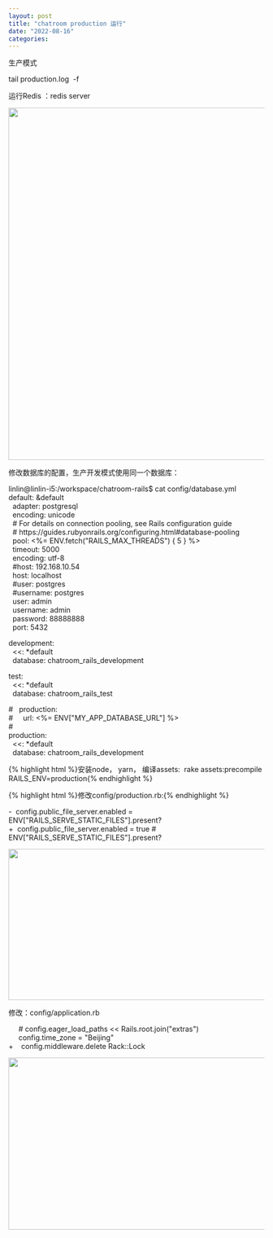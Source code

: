 ```yaml
---
layout: post
title: "chatroom production 运行"
date: "2022-08-16"
categories: 
---
```

<p>生产模式</p>
<p>tail production.log&nbsp; -f</p>
<p>运行Redis ：redis server</p>
<p><img height="692" src="/uploads/ckeditor/pictures/216/image-20220816100830-1.png" width="1920" /></p>
<p>修改数据库的配置，生产开发模式使用同一个数据库：</p>
<p>linlin@linlin-i5:/workspace/chatroom-rails$ cat config/database.yml<br />
default: &amp;default<br />
&nbsp; adapter: postgresql<br />
&nbsp; encoding: unicode<br />
&nbsp; # For details on connection pooling, see Rails configuration guide<br />
&nbsp; # https://guides.rubyonrails.org/configuring.html#database-pooling<br />
&nbsp; pool: &lt;%= ENV.fetch(&quot;RAILS_MAX_THREADS&quot;) { 5 } %&gt;<br />
&nbsp; timeout: 5000<br />
&nbsp; encoding: utf-8<br />
&nbsp; #host: 192.168.10.54<br />
&nbsp; host: localhost<br />
&nbsp; #user: postgres<br />
&nbsp; #username: postgres<br />
&nbsp; user: admin<br />
&nbsp; username: admin<br />
&nbsp; password: 88888888<br />
&nbsp; port: 5432</p>
<p>development:<br />
&nbsp; &lt;&lt;: *default<br />
&nbsp; database: chatroom_rails_development</p>
<p>test:<br />
&nbsp; &lt;&lt;: *default<br />
&nbsp; database: chatroom_rails_test</p>
<p>#&nbsp;&nbsp; production:<br />
#&nbsp;&nbsp;&nbsp;&nbsp; url: &lt;%= ENV[&quot;MY_APP_DATABASE_URL&quot;] %&gt;<br />
#<br />
production:<br />
&nbsp; &lt;&lt;: *default<br />
&nbsp; database: chatroom_rails_development</p>
<p>{% highlight html %}安装node， yarn， 编译assets:&nbsp; rake assets:precompile RAILS_ENV=production{% endhighlight %}</p>
<p>{% highlight html %}修改config/production.rb:{% endhighlight %}</p>
<p>-&nbsp; config.public_file_server.enabled = ENV[&quot;RAILS_SERVE_STATIC_FILES&quot;].present?<br />
+&nbsp; config.public_file_server.enabled = true # ENV[&quot;RAILS_SERVE_STATIC_FILES&quot;].present?</p>
<p><img height="297" src="/uploads/ckeditor/pictures/217/image-20220816101258-2.png" width="969" /></p>
<p>修改：config/application.rb</p>
<p>&nbsp;&nbsp;&nbsp;&nbsp; # config.eager_load_paths &lt;&lt; Rails.root.join(&quot;extras&quot;)<br />
&nbsp;&nbsp;&nbsp;&nbsp; config.time_zone = &quot;Beijing&quot;<br />
+&nbsp;&nbsp;&nbsp; config.middleware.delete Rack::Lock</p>
<p><img height="338" src="/uploads/ckeditor/pictures/218/image-20220816101411-3.png" width="690" /></p>
